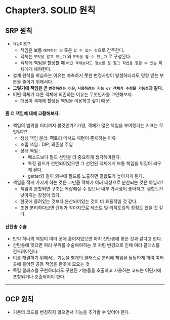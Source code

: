 # Chapter3. SOLID 원칙

## SRP 원칙
- `책임`이란?
  - 책임은 보통 `해야하는 것` 혹은 `할 수 있는 것`으로 간주한다.
  - 객체는 `무엇을 알고 있는가` 와 `무엇을 할 수 있는가` 로 구성된다.
  - 객체에 책임을 할당할 때 `어떤 객체보다도 정보를 잘 알고 작업을 잘할 수 있는` 객체에게 해야한다.
- 설계 원칙을 학습하는 이유는 예측하지 못한 변경사항이 발생하더라도 영향 받는 부분을 줄이기 위해서다.
- **그렇기에 책임은 곧 `변경하려는 이유`, `사용하려는 기능 or 객체가 수정될 가능성`과 같다.**
- 어떤 객체가 다른 객체에 의존하는 이유는 무엇인가를 고민해보자.
  - 대상이 객체에 할당된 책임을 이용하고 싶기 때문!

#### 좀 더 책임에 대해 고촬해보자.
- 책임의 범위를 어디까지 볼것인가? 가령, 객체가 많은 책임을 부여했다는 지표는 무엇일까?
  - 생성 책임 분리: 팩토리 메서드 패턴이 존재하는 이유
  - 조립 책임 : DIP, 의존성 주입
  - 상태 책임 : 
    - 메소드보다 필드 선언을 더 중요하게 생각해야한다.
    - 특정 필드가 선언되어있으면 그 선언된 객체에게 보통 책임을 뒤집어 씌우게 된다.
    - getter와 같이 외부에 필드를 노출하면 결합도가 높아지게 된다.
- 책임을 적게 가지게 하는 것은 그만큼 객체가 여러 대상으로 분산되는 것은 아닐까?
  - 책임이 분할되면 구조는 복잡해질 수 있으나 내부 가시성이 좋아지고, 결합도가 낮아지는 장점이 있다.
  - 한곳에 몰려있는 것보다 분산되어있는 것이 더 효율적일 것 같다.
  - 또한 분리하다보면 단위가 작아지므로 테스트 및 리팩토링의 장점도 있을 것 같다.



#### 산탄총 수술
- 만약 하나의 책임이 여러 곳에 흩어져있으면 마치 산탄총에 맞은 것과 같다고 한다.
- 산탄총에 맞으면 여러 부위를 수술해야하는 것 처럼 변경으로 인해 여러 클래스를 건드려야한다.
- 이를 해결하기 위해서는 기능을 별개의 클래스로 분리해 책임을 담당하게 하여 여러곳에 흩어진 공통 책임을 한곳에 모으는 것
- 독립 클래스를 구현하더라도 구현된 기능들을 호출하고 사용하는 코드는 어딘가에 포함되거나 호출되어야 한다.

----

## OCP 원칙
- 기존의 코드를 변경하지 않으면서 기능을 추가할 수 있어야 한다.
  

